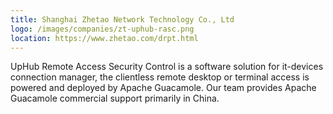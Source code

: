 ```yaml
---
title: Shanghai Zhetao Network Technology Co., Ltd
logo: /images/companies/zt-uphub-rasc.png
location: https://www.zhetao.com/drpt.html
---
```


UpHub Remote Access Security Control is a software solution for it-devices connection manager, the clientless remote desktop or terminal access is powered and deployed by Apache Guacamole. Our team provides Apache Guacamole commercial support primarily in China.
